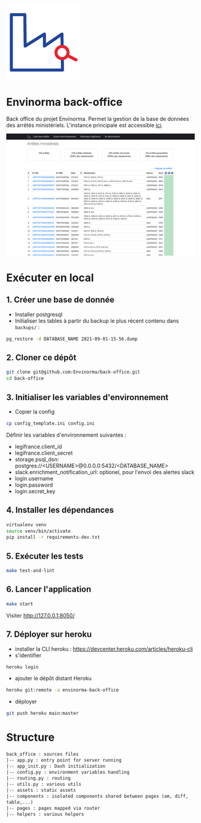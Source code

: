 ![Envinorma Logo](./back_office/assets/favicon-light.ico)

# Envinorma back-office

Back office du projet Envinorma. Permet la gestion de la base de données des arrêtés ministériels. L'instance principale est accessible [ici](https://envinorma-back-office.herokuapp.com).

![back_office](./back_office/assets/screenshot.png)

# Exécuter en local

## 1. Créer une base de donnée

- Installer postgresql
- Initialiser les tables à partir du backup le plus récent contenu dans `backups/` :

```sh
pg_restore -d DATABASE_NAME 2021-09-01-15-56.dump
```

## 2. Cloner ce dépôt

```sh
git clone git@github.com:Envinorma/back-office.git
cd back-office
```

## 3. Initialiser les variables d'environnement

- Copier la config

```sh
cp config_template.ini config.ini
```

Définir les variables d'environnement suivantes :

- legifrance.client_id
- legifrance.client_secret
- storage.psql_dsn: postgres://\<USERNAME\>@0.0.0.0:5432/\<DATABASE_NAME\>
- slack.enrichment_notification_url: optionel, pour l'envoi des alertes slack
- login.username
- login.password
- login.secret_key

## 4. Installer les dépendances

```sh
virtualenv venv
source venv/bin/activate
pip install -r requirements-dev.txt
```

## 5. Exécuter les tests

```sh
make test-and-lint
```

## 6. Lancer l'application

```sh
make start
```

Visiter http://127.0.0.1:8050/

## 7. Déployer sur heroku

- installer la CLI heroku : https://devcenter.heroku.com/articles/heroku-cli
- s'identifier

```sh
heroku login
```

- ajouter le dépôt distant Heroku

```sh
heroku git:remote -a envinorma-back-office
```

- déployer 

```sh
git push heroku main:master
```

# Structure

```
back_office : sources files
|-- app.py : entry point for server running
|-- app_init.py : Dash initialization
|-- config.py : environment variables handling
|-- routing.py : routing
|-- utils.py : various utils
|-- assets : static assets
|-- components : isolated components shared between pages (am, diff, table,...)
|-- pages : pages mapped via router
|-- helpers : various helpers
```
